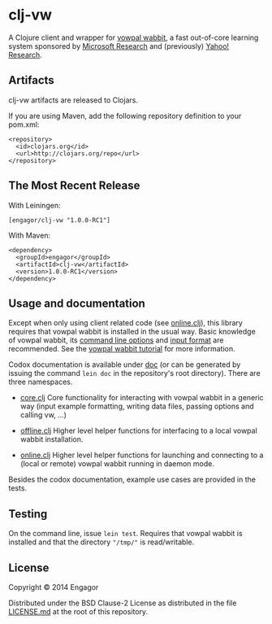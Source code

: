 # clj-vw

A Clojure client and wrapper for [vowpal
wabbit](https://github.com/JohnLangford/vowpal_wabbit/wiki), a fast out-of-core learning system
sponsored by [Microsoft Research](http://research.microsoft.com/en-us/) and (previously) [Yahoo!
Research](http://research.yahoo.com/node/1914).

## Artifacts

clj-vw artifacts are released to Clojars.

If you are using Maven, add the following repository definition to your pom.xml:

```
<repository>
  <id>clojars.org</id>
  <url>http://clojars.org/repo</url>
</repository>
```

## The Most Recent Release

With Leiningen:

```
[engagor/clj-vw "1.0.0-RC1"]
```

With Maven:

```
<dependency>
  <groupId>engagor</groupId>
  <artifactId>clj-vw</artifactId>
  <version>1.0.0-RC1</version>
</dependency>
```

## Usage and documentation

Except when only using client related code (see [online.clj](doc/clj-vw/clj-vw.online.html)), this
library requires that vowpal wabbit is installed in the usual way.  Basic knowledge of vowpal
wabbit, its [command line
options](https://github.com/JohnLangford/vowpal_wabbit/wiki/Command-line-arguments) and [input
format](https://github.com/JohnLangford/vowpal_wabbit/wiki/Input-format) are recommended. See the
[vowpal wabbit tutorial](https://github.com/JohnLangford/vowpal_wabbit/wiki/Tutorial) for more
information.

Codox documentation is available under [doc](doc/index.html) (or can be generated by issuing the
command `lein doc` in the repository's root directory). There are three namespaces.

* [core.clj](doc/clj-vw/clj-vw.core.html)
  Core functionality for interacting with vowpal wabbit in a generic way (input example formatting,
  writing data files, passing options and calling vw, ...)

* [offline.clj](doc/clj-vw/clj-vw.offline.html)
  Higher level helper functions for interfacing to a local vowpal wabbit installation.

* [online.clj](doc/clj-vw/clj-vw.online.html)
  Higher level helper functions for launching and connecting to a (local or remote) vowpal wabbit
  running in daemon mode.

Besides the codox documentation, example use cases are provided in the tests.

## Testing

On the command line, issue `lein test`. Requires that vowpal wabbit is installed and that the
directory `"/tmp/"` is read/writable.

## License

Copyright © 2014 Engagor

Distributed under the BSD Clause-2 License as distributed in the file [LICENSE.md](LICENSE.md) at
the root of this repository.
